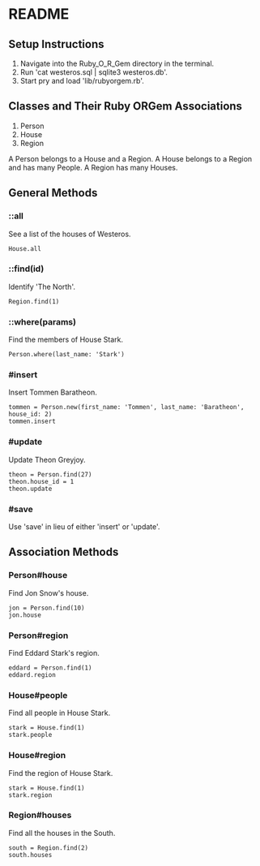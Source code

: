 # README

## Setup Instructions

1. Navigate into the Ruby_O_R_Gem directory in the terminal.
1. Run 'cat westeros.sql | sqlite3 westeros.db'.
1. Start pry and load 'lib/rubyorgem.rb'.

## Classes and Their Ruby ORGem Associations

1. Person
1. House
1. Region

A Person belongs to a House and a Region.
A House belongs to a Region and has many People.
A Region has many Houses.

## General Methods

### ::all
See a list of the houses of Westeros.
```
House.all
```

### ::find(id)
Identify 'The North'.
```
Region.find(1)
```

### ::where(params)
Find the members of House Stark.
```
Person.where(last_name: 'Stark')
```

### #insert
Insert Tommen Baratheon.
```
tommen = Person.new(first_name: 'Tommen', last_name: 'Baratheon', house_id: 2)
tommen.insert
```

### #update
Update Theon Greyjoy.
```
theon = Person.find(27)
theon.house_id = 1
theon.update
```

### #save
Use 'save' in lieu of either 'insert' or 'update'.

## Association Methods

### Person#house
Find Jon Snow's house.
```
jon = Person.find(10)
jon.house
```

### Person#region
Find Eddard Stark's region.
```
eddard = Person.find(1)
eddard.region
```

### House#people
Find all people in House Stark.
```
stark = House.find(1)
stark.people
```

### House#region
Find the region of House Stark.
```
stark = House.find(1)
stark.region
```

### Region#houses
Find all the houses in the South.
```
south = Region.find(2)
south.houses
```
